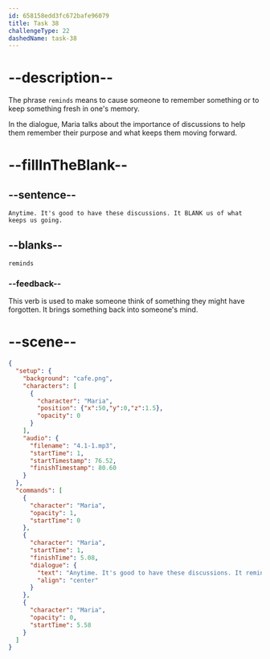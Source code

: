 ```yaml
---
id: 658158edd3fc672bafe96079
title: Task 38
challengeType: 22
dashedName: task-38
---
```


<!-- (Audio) Maria: Anytime. It's good to have these discussions. It reminds us of what keeps us going. -->

# --description--

The phrase `reminds` means to cause someone to remember something or to keep something fresh in one's memory.

In the dialogue, Maria talks about the importance of discussions to help them remember their purpose and what keeps them moving forward.

# --fillInTheBlank--

## --sentence--

`Anytime. It's good to have these discussions. It BLANK us of what keeps us going.`

## --blanks--

`reminds`

### --feedback--

This verb is used to make someone think of something they might have forgotten. It brings something back into someone's mind.

# --scene--

```json
{
  "setup": {
    "background": "cafe.png",
    "characters": [
      {
        "character": "Maria",
        "position": {"x":50,"y":0,"z":1.5},
        "opacity": 0
      }
    ],
    "audio": {
      "filename": "4.1-1.mp3",
      "startTime": 1,
      "startTimestamp": 76.52,
      "finishTimestamp": 80.60
    }
  },
  "commands": [
    {
      "character": "Maria",
      "opacity": 1,
      "startTime": 0
    },
    {
      "character": "Maria",
      "startTime": 1,
      "finishTime": 5.08,
      "dialogue": {
        "text": "Anytime. It's good to have these discussions. It reminds us of what keeps us going.",
        "align": "center"
      }
    },
    {
      "character": "Maria",
      "opacity": 0,
      "startTime": 5.58
    }
  ]
}
```
